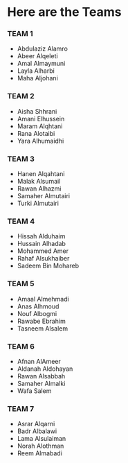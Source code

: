 # Here are the Teams

### TEAM 1

- Abdulaziz Alamro
- Abeer Alqeleti
- Amal Almaymuni
- Layla Alharbi
- Maha Aljohani

### TEAM 2

- Aisha Shhrani
- Amani Elhussein
- Maram Alqhtani
- Rana Alotaibi
- Yara Alhumaidhi

### TEAM 3

- Hanen Alqahtani
- Malak Alsumail
- Rawan Alhazmi
- Samaher Almutairi
- Turki Almutairi

### TEAM 4

- Hissah Alduhaim
- Hussain Alhadab
- Mohammed Amer
- Rahaf Alsukhaiber
- Sadeem Bin Mohareb

### TEAM 5

- Amaal Almehmadi
- Anas Alhmoud
- Nouf Albogmi
- Rawabe Ebrahim
- Tasneem Alsalem

### TEAM 6

- Afnan AlAmeer
- Aldanah Aldohayan
- Rawan Alsabbah
- Samaher Almalki
- Wafa Salem

### TEAM 7

- Asrar Alqarni
- Badr Albalawi
- Lama Alsulaiman
- Norah Alothman
- Reem Almabadi
